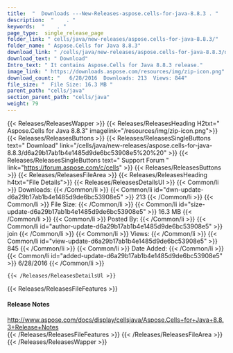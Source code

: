 ```yaml
---
title:  "  Downloads ---New-Releases-aspose.cells-for-java-8.8.3 . " 
description:  "    . " 
keywords:  "    . " 
page_type:  single_release_page
folder_link: " cells/java/new-releases/aspose.cells-for-java-8.8.3/"
folder_name: " Aspose.Cells for Java 8.8.3"
download_link: " /cells/java/new-releases/aspose.cells-for-java-8.8.3/d6a29b17ab1b4e1485d9de6bc53908e5"
download_text: " Download"
Intro_text: " It contains Aspose.Cells for Java 8.8.3 release."
image_link: " https://downloads.aspose.com/resources/img/zip-icon.png"
download_count: "   6/28/2016  Downloads: 213  Views: 844"
file_size: "  File Size: 16.3 MB "
parent_path: "cells/java"
section_parent_path: "cells/java"
weight: 79 
---
```


{{< Releases/ReleasesWapper >}}
  {{< Releases/ReleasesHeading H2txt=" Aspose.Cells for Java 8.8.3" imagelink="/resources/img/zip-icon.png">}}
  {{< Releases/ReleasesButtons >}}
    {{< Releases/ReleasesSingleButtons text=" Download" link="/cells/java/new-releases/aspose.cells-for-java-8.8.3/d6a29b17ab1b4e1485d9de6bc53908e5%20%20" >}}
    {{< Releases/ReleasesSingleButtons text=" Support Forum " link="https://forum.aspose.com/c/cells" >}}
  {{< Releases/ReleasesButtons >}}
  {{< Releases/ReleasesFileArea >}}
    {{< Releases/ReleasesHeading h4txt="File Details">}}
    {{< Releases/ReleasesDetailsUl >}}
            {{< Common/li  >}} Downloads: {{< /Common/li >}} 
      {{< Common/li id="dwn-update-d6a29b17ab1b4e1485d9de6bc53908e5" >}} 213 {{< /Common/li >}} 
      {{< Common/li  >}} File Size: {{< /Common/li >}} 
      {{< Common/li id="size-update-d6a29b17ab1b4e1485d9de6bc53908e5" >}} 16.3 MB {{< /Common/li >}} 
      {{< Common/li  >}} Posted By: {{< /Common/li >}} 
      {{< Common/li id="author-update-d6a29b17ab1b4e1485d9de6bc53908e5" >}} join {{< /Common/li >}} 
      {{< Common/li  >}} Views: {{< /Common/li >}} 
      {{< Common/li id="view-update-d6a29b17ab1b4e1485d9de6bc53908e5" >}} 845 {{< /Common/li >}} 
      {{< Common/li  >}} Date Added: {{< /Common/li >}} 
      {{< Common/li id="added-update-d6a29b17ab1b4e1485d9de6bc53908e5" >}} 6/28/2016 {{< /Common/li >}} 

    {{< /Releases/ReleasesDetailsUl >}}

  {{< Releases/ReleasesFileFeatures >}}
      <h4>Release Notes</h4><div><a href="http://www.aspose.com/docs/display/cellsjava/Aspose.Cells+for+Java+8.8.3+Release+Notes">http://www.aspose.com/docs/display/cellsjava/Aspose.Cells+for+Java+8.8.3+Release+Notes</a></div>
  {{< /Releases/ReleasesFileFeatures >}}
 {{< /Releases/ReleasesFileArea >}}
{{< /Releases/ReleasesWapper >}}


